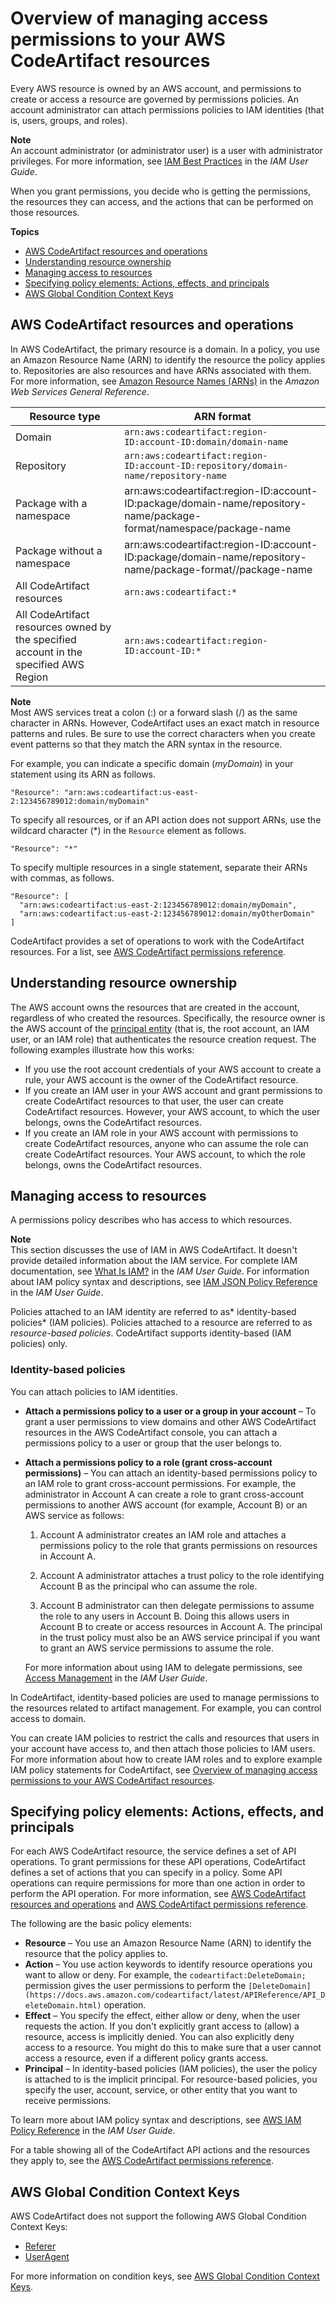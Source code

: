# Overview of managing access permissions to your AWS CodeArtifact resources<a name="auth-and-access-control-iam-access-control-identity-based"></a>

Every AWS resource is owned by an AWS account, and permissions to create or access a resource are governed by permissions policies\. An account administrator can attach permissions policies to IAM identities \(that is, users, groups, and roles\)\. 

**Note**  
An account administrator \(or administrator user\) is a user with administrator privileges\. For more information, see [IAM Best Practices](https://docs.aws.amazon.com/IAM/latest/UserGuide/best-practices.html) in the *IAM User Guide*\.

When you grant permissions, you decide who is getting the permissions, the resources they can access, and the actions that can be performed on those resources\.

**Topics**
+ [AWS CodeArtifact resources and operations](#arn-formats)
+ [Understanding resource ownership](#understanding-resource-ownership)
+ [Managing access to resources](#managing-access-resources)
+ [Specifying policy elements: Actions, effects, and principals](#actions-effects-principals)
+ [AWS Global Condition Context Keys](#global-condition-keys)

## AWS CodeArtifact resources and operations<a name="arn-formats"></a>

In AWS CodeArtifact, the primary resource is a domain\. In a policy, you use an Amazon Resource Name \(ARN\) to identify the resource the policy applies to\. Repositories are also resources and have ARNs associated with them\. For more information, see [Amazon Resource Names \(ARNs\)](https://docs.aws.amazon.com/general/latest/gr/aws-arns-and-namespaces.html) in the *Amazon Web Services General Reference*\.


| Resource type | ARN format | 
| --- | --- | 
| Domain |  `arn:aws:codeartifact:region-ID:account-ID:domain/domain-name`  | 
| Repository |  `arn:aws:codeartifact:region-ID:account-ID:repository/domain-name/repository-name`  | 
| Package with a namespace |  arn:aws:codeartifact:region\-ID:account\-ID:package/domain\-name/repository\-name/package\-format/namespace/package\-name  | 
| Package without a namespace |  arn:aws:codeartifact:region\-ID:account\-ID:package/domain\-name/repository\-name/package\-format//package\-name  | 
|  All CodeArtifact resources  |  `arn:aws:codeartifact:*`  | 
|  All CodeArtifact resources owned by the specified account in the specified AWS Region  |  `arn:aws:codeartifact:region-ID:account-ID:*`  | 

**Note**  
Most AWS services treat a colon \(:\) or a forward slash \(/\) as the same character in ARNs\. However, CodeArtifact uses an exact match in resource patterns and rules\. Be sure to use the correct characters when you create event patterns so that they match the ARN syntax in the resource\.

For example, you can indicate a specific domain \(*myDomain*\) in your statement using its ARN as follows\.

```
"Resource": "arn:aws:codeartifact:us-east-2:123456789012:domain/myDomain"
```

To specify all resources, or if an API action does not support ARNs, use the wildcard character \(\*\) in the `Resource` element as follows\.

```
"Resource": "*"
```

To specify multiple resources in a single statement, separate their ARNs with commas, as follows\.

```
"Resource": [
  "arn:aws:codeartifact:us-east-2:123456789012:domain/myDomain",
  "arn:aws:codeartifact:us-east-2:123456789012:domain/myOtherDomain"
]
```

CodeArtifact provides a set of operations to work with the CodeArtifact resources\. For a list, see [AWS CodeArtifact permissions reference](auth-and-access-control-permissions-reference.md)\.

## Understanding resource ownership<a name="understanding-resource-ownership"></a>

The AWS account owns the resources that are created in the account, regardless of who created the resources\. Specifically, the resource owner is the AWS account of the [principal entity](https://docs.aws.amazon.com/IAM/latest/UserGuide/id_roles_terms-and-concepts.html) \(that is, the root account, an IAM user, or an IAM role\) that authenticates the resource creation request\. The following examples illustrate how this works:
+ If you use the root account credentials of your AWS account to create a rule, your AWS account is the owner of the CodeArtifact resource\.
+ If you create an IAM user in your AWS account and grant permissions to create CodeArtifact resources to that user, the user can create CodeArtifact resources\. However, your AWS account, to which the user belongs, owns the CodeArtifact resources\.
+ If you create an IAM role in your AWS account with permissions to create CodeArtifact resources, anyone who can assume the role can create CodeArtifact resources\. Your AWS account, to which the role belongs, owns the CodeArtifact resources\.

## Managing access to resources<a name="managing-access-resources"></a>

A permissions policy describes who has access to which resources\. 

**Note**  
This section discusses the use of IAM in AWS CodeArtifact\. It doesn't provide detailed information about the IAM service\. For complete IAM documentation, see [What Is IAM?](https://docs.aws.amazon.com/IAM/latest/UserGuide/introduction.html) in the *IAM User Guide*\. For information about IAM policy syntax and descriptions, see [IAM JSON Policy Reference](https://docs.aws.amazon.com/IAM/latest/UserGuide/reference_policies.html) in the *IAM User Guide*\.

Policies attached to an IAM identity are referred to as* identity\-based policies* \(IAM policies\)\. Policies attached to a resource are referred to as *resource\-based policies*\. CodeArtifact supports identity\-based \(IAM policies\) only\.

### Identity\-based policies<a name="identity-based-policies"></a>

You can attach policies to IAM identities\. 
+ **Attach a permissions policy to a user or a group in your account** – To grant a user permissions to view domains and other AWS CodeArtifact resources in the AWS CodeArtifact console, you can attach a permissions policy to a user or group that the user belongs to\.
+ **Attach a permissions policy to a role \(grant cross\-account permissions\)** – You can attach an identity\-based permissions policy to an IAM role to grant cross\-account permissions\. For example, the administrator in Account A can create a role to grant cross\-account permissions to another AWS account \(for example, Account B\) or an AWS service as follows:

  1. Account A administrator creates an IAM role and attaches a permissions policy to the role that grants permissions on resources in Account A\.

  1. Account A administrator attaches a trust policy to the role identifying Account B as the principal who can assume the role\.

  1. Account B administrator can then delegate permissions to assume the role to any users in Account B\. Doing this allows users in Account B to create or access resources in Account A\. The principal in the trust policy must also be an AWS service principal if you want to grant an AWS service permissions to assume the role\.

  For more information about using IAM to delegate permissions, see [Access Management](https://docs.aws.amazon.com/IAM/latest/UserGuide/access.html) in the *IAM User Guide*\.

In CodeArtifact, identity\-based policies are used to manage permissions to the resources related to artifact management\. For example, you can control access to domain\.

You can create IAM policies to restrict the calls and resources that users in your account have access to, and then attach those policies to IAM users\. For more information about how to create IAM roles and to explore example IAM policy statements for CodeArtifact, see [Overview of managing access permissions to your AWS CodeArtifact resources](#auth-and-access-control-iam-access-control-identity-based)\. 

## Specifying policy elements: Actions, effects, and principals<a name="actions-effects-principals"></a>

For each AWS CodeArtifact resource, the service defines a set of API operations\. To grant permissions for these API operations, CodeArtifact defines a set of actions that you can specify in a policy\. Some API operations can require permissions for more than one action in order to perform the API operation\. For more information, see [AWS CodeArtifact resources and operations](#arn-formats) and [AWS CodeArtifact permissions reference](auth-and-access-control-permissions-reference.md)\.

The following are the basic policy elements:
+ **Resource** – You use an Amazon Resource Name \(ARN\) to identify the resource that the policy applies to\.
+ **Action** – You use action keywords to identify resource operations you want to allow or deny\. For example, the `codeartifact:DeleteDomain;` permission gives the user permissions to perform the `[DeleteDomain](https://docs.aws.amazon.com/codeartifact/latest/APIReference/API_DeleteDomain.html)` operation\.
+ **Effect** – You specify the effect, either allow or deny, when the user requests the action\. If you don't explicitly grant access to \(allow\) a resource, access is implicitly denied\. You can also explicitly deny access to a resource\. You might do this to make sure that a user cannot access a resource, even if a different policy grants access\.
+ **Principal** – In identity\-based policies \(IAM policies\), the user the policy is attached to is the implicit principal\. For resource\-based policies, you specify the user, account, service, or other entity that you want to receive permissions\.

To learn more about IAM policy syntax and descriptions, see [AWS IAM Policy Reference](https://docs.aws.amazon.com/IAM/latest/UserGuide/reference_policies.html) in the *IAM User Guide*\.

For a table showing all of the CodeArtifact API actions and the resources they apply to, see the [AWS CodeArtifact permissions reference](auth-and-access-control-permissions-reference.md)\.

## AWS Global Condition Context Keys<a name="global-condition-keys"></a>

AWS CodeArtifact does not support the following AWS Global Condition Context Keys:
+  [Referer](https://docs.aws.amazon.com/IAM/latest/UserGuide/reference_policies_condition-keys.html#condition-keys-referer) 
+ [UserAgent](https://docs.aws.amazon.com/IAM/latest/UserGuide/reference_policies_condition-keys.html#condition-keys-useragent)

 For more information on condition keys, see [AWS Global Condition Context Keys](https://docs.aws.amazon.com/IAM/latest/UserGuide/reference_policies_condition-keys.html)\. 

